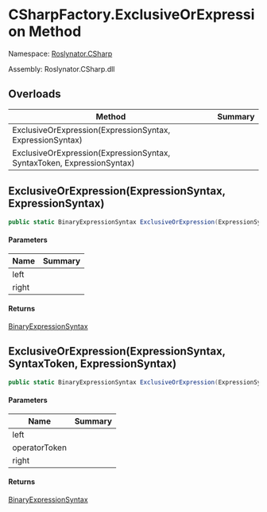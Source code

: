 # CSharpFactory\.ExclusiveOrExpression Method

Namespace: [Roslynator.CSharp](../../README.md)

Assembly: Roslynator\.CSharp\.dll

## Overloads

| Method | Summary |
| ------ | ------- |
| ExclusiveOrExpression\(ExpressionSyntax, ExpressionSyntax\) | |
| ExclusiveOrExpression\(ExpressionSyntax, SyntaxToken, ExpressionSyntax\) | |

## ExclusiveOrExpression\(ExpressionSyntax, ExpressionSyntax\)

```csharp
public static BinaryExpressionSyntax ExclusiveOrExpression(ExpressionSyntax left, ExpressionSyntax right)
```

#### Parameters

| Name | Summary |
| ---- | ------- |
| left | |
| right | |

#### Returns

[BinaryExpressionSyntax](https://docs.microsoft.com/en-us/dotnet/api/microsoft.codeanalysis.csharp.syntax.binaryexpressionsyntax)

## ExclusiveOrExpression\(ExpressionSyntax, SyntaxToken, ExpressionSyntax\)

```csharp
public static BinaryExpressionSyntax ExclusiveOrExpression(ExpressionSyntax left, SyntaxToken operatorToken, ExpressionSyntax right)
```

#### Parameters

| Name | Summary |
| ---- | ------- |
| left | |
| operatorToken | |
| right | |

#### Returns

[BinaryExpressionSyntax](https://docs.microsoft.com/en-us/dotnet/api/microsoft.codeanalysis.csharp.syntax.binaryexpressionsyntax)

